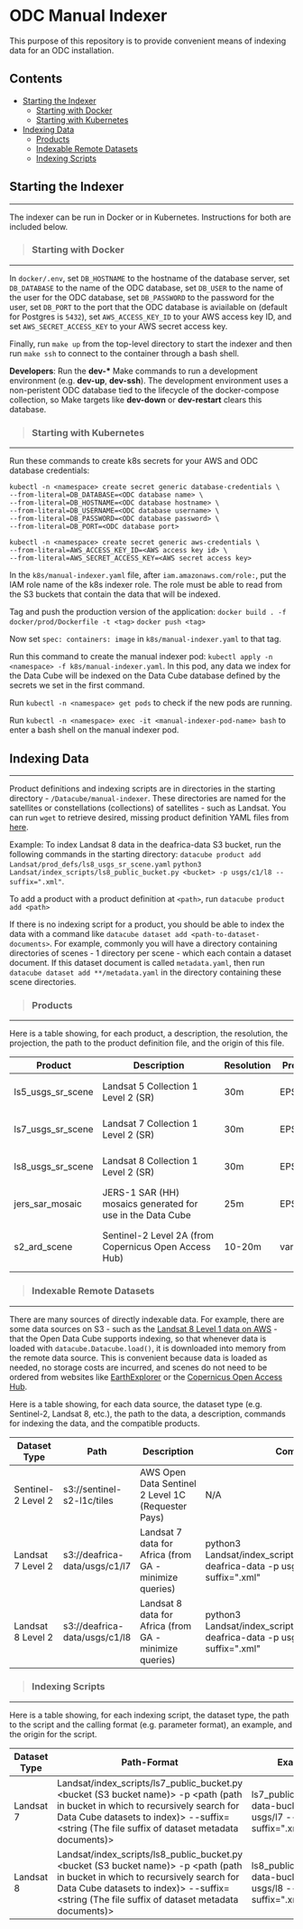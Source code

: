 # ODC Manual Indexer

This purpose of this repository is to provide convenient means of indexing data for an ODC installation.

## Contents

* [Starting the Indexer](#starting)
    * [Starting with Docker](#starting_docker)
    * [Starting with Kubernetes](#starting_k8s)
* [Indexing Data](#indexing)
    * [Products](#products)
    * [Indexable Remote Datasets](#indexable_remote_datasets)
    * [Indexing Scripts](#indexing_scripts)

## <a name="starting"></a> Starting the Indexer
-------
The indexer can be run in Docker or in Kubernetes. Instructions for both are included below.

>### <a name="starting_docker"></a> Starting with Docker 
-------

In `docker/.env`, set `DB_HOSTNAME` to the hostname of the database server, set `DB_DATABASE` to the name of the ODC database, set `DB_USER` to the name of the user for the ODC database, set `DB_PASSWORD` to the password for the user, set `DB_PORT` to the port that the ODC database is aviailable on (default for Postgres is `5432`), set `AWS_ACCESS_KEY_ID` to your AWS access key ID, and set `AWS_SECRET_ACCESS_KEY` to your AWS secret access key.

Finally, run `make up` from the top-level directory to start the indexer and then run `make ssh` to connect to the container through a bash shell.

**Developers**: Run the **dev-\*** Make commands to run a development environment (e.g. **dev-up**, **dev-ssh**). The development environment uses a non-peristent ODC database tied to the lifecycle of the docker-compose collection, so Make targets like **dev-down** or **dev-restart** clears this database.

>### <a name="starting_k8s"></a> Starting with Kubernetes
-------

Run these commands to create k8s secrets for your AWS and ODC database credentials:
```
kubectl -n <namespace> create secret generic database-credentials \
--from-literal=DB_DATABASE=<ODC database name> \
--from-literal=DB_HOSTNAME=<ODC database hostname> \
--from-literal=DB_USERNAME=<ODC database username> \
--from-literal=DB_PASSWORD=<ODC database password> \
--from-literal=DB_PORT=<ODC database port>
```
```
kubectl -n <namespace> create secret generic aws-credentials \
--from-literal=AWS_ACCESS_KEY_ID=<AWS access key id> \
--from-literal=AWS_SECRET_ACCESS_KEY=<AWS secret access key>
```

In the `k8s/manual-indexer.yaml` file, after `iam.amazonaws.com/role:`, put the IAM role name of the k8s indexer role. The role must be able to read from the S3 buckets that contain the data that will be indexed.

Tag and push the production version of the application:
`docker build . -f docker/prod/Dockerfile -t <tag>`
`docker push <tag>`

Now set `spec: containers: image` in `k8s/manual-indexer.yaml` to that tag.

Run this command to create the manual indexer pod: `kubectl apply -n <namespace> -f k8s/manual-indexer.yaml`. In this pod, any data we index for the Data Cube will be indexed on the Data Cube database defined by the secrets we set in the first command.

Run `kubectl -n <namespace> get pods` to check if the new pods are running.

Run `kubectl -n <namespace> exec -it <manual-indexer-pod-name> bash` to enter a bash shell on the manual indexer pod.

## <a name="indexing"></a> Indexing Data
-------

Product definitions and indexing scripts are in directories in the starting directory - `/Datacube/manual-indexer`. These directories are named for the satellites or constellations (collections) of satellites - such as Landsat. You can run `wget` to retrieve desired, missing product definition YAML files from [here](https://github.com/opendatacube/datacube-core/tree/develop/docs/config_samples/dataset_types).

Example: To index Landsat 8 data in the deafrica-data S3 bucket, run the following commands in the starting directory:
`datacube product add Landsat/prod_defs/ls8_usgs_sr_scene.yaml`
`python3 Landsat/index_scripts/ls8_public_bucket.py <bucket> -p usgs/c1/l8 --suffix=".xml"`.

To add a product with a product definition at `<path>`, run `datacube product add <path>`

If there is no indexing script for a product, you should be able to index the data with a command like `datacube dataset add <path-to-dataset-documents>`. For example, commonly you will have a directory containing directories of scenes - 1 directory per scene - which each contain a dataset document. If this dataset document is called `metadata.yaml`, then run `datacube dataset add **/metadata.yaml` in the directory containing these scene directories.

>### <a name="products"></a> Products
-------

Here is a table showing, for each product, a description, the resolution, the projection, the path to the product definition file, and the origin of this file.

| Product | <div style="width:200px"></div>Description | Resolution | Projection | Product Definition Path | Origin |
|-----|-----|-----|-----|-----|-----|
| ls5_usgs_sr_scene | Landsat 5 Collection 1 Level 2 (SR) | 30m | EPSG:4326 | Landsat<br>/prod_defs<br>/ls5_usgs_sr_scene | [Origin](https://github.com/opendatacube/datacube-dataset-config/blob/master/products/ls_usgs_sr_scene.yaml) |
| ls7_usgs_sr_scene | Landsat 7 Collection 1 Level 2 (SR) | 30m | EPSG:4326 | Landsat<br>/prod_defs<br>/ls7_usgs_sr_scene | [Origin](https://github.com/opendatacube/datacube-dataset-config/blob/master/products/ls_usgs_sr_scene.yaml) |
| ls8_usgs_sr_scene | Landsat 8 Collection 1 Level 2 (SR) | 30m | EPSG:4326 | Landsat<br>/prod_defs<br>/ls8_usgs_sr_scene | [Origin](https://github.com/opendatacube/datacube-dataset-config/blob/master/products/ls_usgs_sr_scene.yaml) |
| jers_sar_mosaic | JERS-1 SAR (HH) mosaics generated for use in the Data Cube | 25m | EPSG:4326 | JERS-1<br>/prod_defs<br>/jers_sar_mosaic | [Origin](https://github.com/digitalearthafrica/config/blob/master/products/jers_sar_mosaic.yaml) |
| s2_ard_scene | Sentinel-2 Level 2A (from Copernicus Open Access Hub) | 10-20m | varies | Sentinel-2<br>/L2A<br>/prod_defs<br>/s2_ard_scene_prod_def.yaml | N/A |

>### <a name="indexable_remote_datasets"></a> Indexable Remote Datasets
-------

There are many sources of directly indexable data. For example, there are some data sources on S3 - such as the [Landsat 8 Level 1 data on AWS](https://registry.opendata.aws/landsat-8/) - that the Open Data Cube supports indexing, so that whenever data is loaded with `datacube.Datacube.load()`, it is downloaded into memory from the remote data source.
This is convenient because data is loaded as needed, no storage costs are incurred, and scenes do not need to be ordered from websites like [EarthExplorer](https://earthexplorer.usgs.gov/) or the [Copernicus Open Access Hub](https://scihub.copernicus.eu/). 

Here is a table showing, for each data source, the dataset type (e.g. Sentinel-2, Landsat 8, etc.), the path to the data, a description, commands for indexing the data, and the compatible products.

| Dataset Type | Path | <div style="width:100px"></div>Description | Command | Products |
|-----|-----|-----|-----|-----|
| Sentinel-2 Level 2 | s3://sentinel-s2-l1c/tiles | AWS Open Data Sentinel 2 Level 1C (Requester Pays) | N/A | N/A |
| Landsat 7 Level 2 | s3://deafrica-data/usgs/c1/l7 | Landsat 7 data for Africa (from GA - minimize queries) | python3 Landsat/index_scripts/ls7_public_bucket.py deafrica-data -p usgs/c1/l7 --suffix=".xml" | ls7_usgs_sr_scene |
| Landsat 8 Level 2 | s3://deafrica-data/usgs/c1/l8 | Landsat 8 data for Africa (from GA - minimize queries) | python3 Landsat/index_scripts/ls8_public_bucket.py deafrica-data -p usgs/c1/l8 --suffix=".xml" | ls8_usgs_sr_scene |

>### <a name="indexing_scripts"></a> Indexing Scripts
-------

Here is a table showing, for each indexing script, the dataset type, the path to the script and the calling format (e.g. parameter format), an example, and the origin for the script.

| Dataset Type | Path-Format | Example | Origin |
|-----|-----|-----|-----|
| Landsat 7 | Landsat/index_scripts/ls7_public_bucket.py <bucket (S3 bucket name)> -p <path (path in bucket in which to recursively search for Data Cube datasets to index)> --suffix=<string (The file suffix of dataset metadata documents)> | ls7_public_bucket.py data-bucket -p usgs/l7 --suffix=".xml" | [Origin](https://github.com/opendatacube/datacube-dataset-config/blob/master/old-prep-scripts/ls_public_bucket.py) |
| Landsat 8 | Landsat/index_scripts/ls8_public_bucket.py <bucket (S3 bucket name)> -p <path (path in bucket in which to recursively search for Data Cube datasets to index)> --suffix=<string (The file suffix of dataset metadata documents)> | ls8_public_bucket.py data-bucket -p usgs/l8 --suffix=".xml" | [Origin](https://github.com/opendatacube/datacube-dataset-config/blob/master/old-prep-scripts/ls_public_bucket.py) |